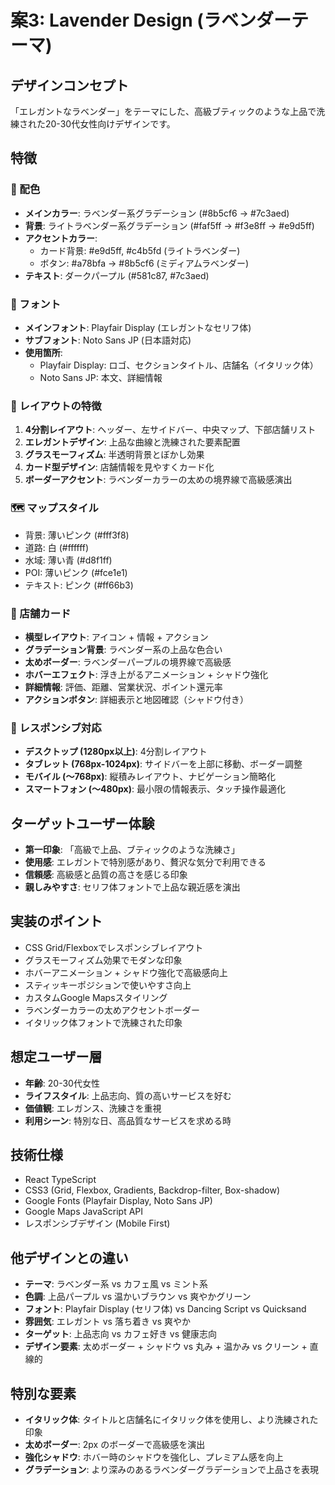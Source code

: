 # 案3: Lavender Design (ラベンダーテーマ)

## デザインコンセプト
「エレガントなラベンダー」をテーマにした、高級ブティックのような上品で洗練された20-30代女性向けデザインです。

## 特徴

### 🎨 配色
- **メインカラー**: ラベンダー系グラデーション (#8b5cf6 → #7c3aed)
- **背景**: ライトラベンダー系グラデーション (#faf5ff → #f3e8ff → #e9d5ff)
- **アクセントカラー**: 
  - カード背景: #e9d5ff, #c4b5fd (ライトラベンダー)
  - ボタン: #a78bfa → #8b5cf6 (ミディアムラベンダー)
- **テキスト**: ダークパープル (#581c87, #7c3aed)

### 📝 フォント
- **メインフォント**: Playfair Display (エレガントなセリフ体)
- **サブフォント**: Noto Sans JP (日本語対応)
- **使用箇所**: 
  - Playfair Display: ロゴ、セクションタイトル、店舗名（イタリック体）
  - Noto Sans JP: 本文、詳細情報

### 🎯 レイアウトの特徴
1. **4分割レイアウト**: ヘッダー、左サイドバー、中央マップ、下部店舗リスト
2. **エレガントデザイン**: 上品な曲線と洗練された要素配置
3. **グラスモーフィズム**: 半透明背景とぼかし効果
4. **カード型デザイン**: 店舗情報を見やすくカード化
5. **ボーダーアクセント**: ラベンダーカラーの太めの境界線で高級感演出

### 🗺️ マップスタイル
- 背景: 薄いピンク (#fff3f8)
- 道路: 白 (#ffffff)
- 水域: 薄い青 (#d8f1ff)
- POI: 薄いピンク (#fce1e1)
- テキスト: ピンク (#ff66b3)

### 🏪 店舗カード
- **横型レイアウト**: アイコン + 情報 + アクション
- **グラデーション背景**: ラベンダー系の上品な色合い
- **太めボーダー**: ラベンダーパープルの境界線で高級感
- **ホバーエフェクト**: 浮き上がるアニメーション + シャドウ強化
- **詳細情報**: 評価、距離、営業状況、ポイント還元率
- **アクションボタン**: 詳細表示と地図確認（シャドウ付き）

### 📱 レスポンシブ対応
- **デスクトップ (1280px以上)**: 4分割レイアウト
- **タブレット (768px-1024px)**: サイドバーを上部に移動、ボーダー調整
- **モバイル (〜768px)**: 縦積みレイアウト、ナビゲーション簡略化
- **スマートフォン (〜480px)**: 最小限の情報表示、タッチ操作最適化

## ターゲットユーザー体験
- **第一印象**: 「高級で上品、ブティックのような洗練さ」
- **使用感**: エレガントで特別感があり、贅沢な気分で利用できる
- **信頼感**: 高級感と品質の高さを感じる印象
- **親しみやすさ**: セリフ体フォントで上品な親近感を演出

## 実装のポイント
- CSS Grid/Flexboxでレスポンシブレイアウト
- グラスモーフィズム効果でモダンな印象
- ホバーアニメーション + シャドウ強化で高級感向上
- スティッキーポジションで使いやすさ向上
- カスタムGoogle Mapsスタイリング
- ラベンダーカラーの太めアクセントボーダー
- イタリック体フォントで洗練された印象

## 想定ユーザー層
- **年齢**: 20-30代女性
- **ライフスタイル**: 上品志向、質の高いサービスを好む
- **価値観**: エレガンス、洗練さを重視
- **利用シーン**: 特別な日、高品質なサービスを求める時

## 技術仕様
- React TypeScript
- CSS3 (Grid, Flexbox, Gradients, Backdrop-filter, Box-shadow)
- Google Fonts (Playfair Display, Noto Sans JP)
- Google Maps JavaScript API
- レスポンシブデザイン (Mobile First)

## 他デザインとの違い
- **テーマ**: ラベンダー系 vs カフェ風 vs ミント系
- **色調**: 上品パープル vs 温かいブラウン vs 爽やかグリーン
- **フォント**: Playfair Display (セリフ体) vs Dancing Script vs Quicksand
- **雰囲気**: エレガント vs 落ち着き vs 爽やか
- **ターゲット**: 上品志向 vs カフェ好き vs 健康志向
- **デザイン要素**: 太めボーダー + シャドウ vs 丸み + 温かみ vs クリーン + 直線的

## 特別な要素
- **イタリック体**: タイトルと店舗名にイタリック体を使用し、より洗練された印象
- **太めボーダー**: 2px のボーダーで高級感を演出
- **強化シャドウ**: ホバー時のシャドウを強化し、プレミアム感を向上
- **グラデーション**: より深みのあるラベンダーグラデーションで上品さを表現
